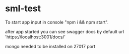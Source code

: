 # sml-test

To start app input in console "npm i && npm start".

after app started you can see swagger docs by default url 'https://localhost:3001/docs/'

mongo needed to be installed on 27017 port
